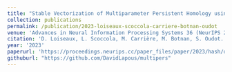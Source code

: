 ```yaml
---
title: "Stable Vectorization of Multiparameter Persistent Homology using Signed Barcodes as Measures"
collection: publications
permalink: /publication/2023-loiseaux-scoccola-carriere-botnan-oudot
venue: 'Advances in Neural Information Processing Systems 36 (NeurIPS 2023)'
citation: 'D. Loiseaux, L. Scoccola, M. Carrière, M. Botnan, S. Oudot. <b>Stable Vectorization of Multiparameter Persistent Homology using Signed Barcodes as Measures</b>, <i>Advances in Neural Information Processing Systems 36 (NeurIPS)</i>, 2023'
year: '2023'
paperurl: 'https://proceedings.neurips.cc/paper_files/paper/2023/hash/d75c474bc01735929a1fab5d0de3b189-Abstract-Conference.html'
githuburl: "https://github.com/DavidLapous/multipers"
---
```

